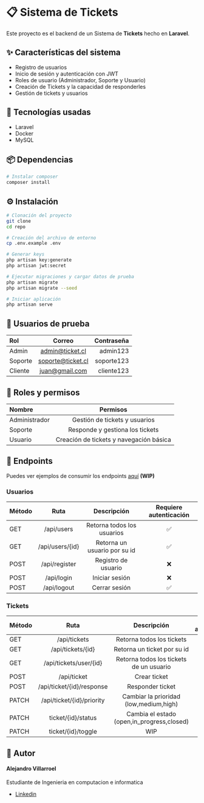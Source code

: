 # 📋 Sistema de Tickets
Este proyecto es el backend de un Sistema de **Tickets** hecho en **Laravel**.
## ✨ Características del sistema
- Registro de usuarios
- Inicio de sesión y autenticación con JWT
- Roles de usuario (Administrador, Soporte y Usuario)
- Creación de Tickets y la capacidad de responderles
- Gestión de tickets y usuarios

## 🧪 Tecnologías usadas
- Laravel
- Docker
- MySQL

## 📦 Dependencias
```bash
# Instalar composer
composer install
```

## ⚙️ Instalación
```bash
# Clonación del proyecto
git clone
cd repo

# Creación del archivo de entorno
cp .env.example .env

# Generar keys
php artisan key:generate
php artisan jwt:secret

# Ejecutar migraciones y cargar datos de prueba
php artisan migrate
php artisan migrate --seed

# Iniciar aplicación
php artisan serve
```

## 👥 Usuarios de prueba

| Rol | Correo   | Contraseña  |
|:----------|:--------:|---------:|
| Admin | admin@ticket.cl | admin123  |
| Soporte | soporte@ticket.cl | soporte123  |
| Cliente | juan@gmail.com | cliente123  |

## 🔐 Roles y permisos

| Nombre | Permisos   |
|:----------|:--------:|
| Administrador | Gestión de tickets y usuarios |
| Soporte | Responde y gestiona los tickets  |
| Usuario | Creación de tickets y navegación básica|

## 🔌 Endpoints

Puedes ver ejemplos de consumir los endpoints [aquí]() **(WIP)**

### Usuarios
| Método | Ruta   | Descripción  | Requiere autenticación |
|:----------|:--------:|:---------:|:---------:|
| GET | /api/users | Retorna todos los usuarios  | ✅ |
| GET | /api/users/{id} | Retorna un usuario por su id | ✅ |
| POST | /api/register | Registro de usuario  | ❌ |
| POST | /api/login | Iniciar sesión  | ❌ |
| POST | /api/logout | Cerrar sesión  | ✅ |


### Tickets
| Método | Ruta   | Descripción  | Requiere autenticación |
|:----------|:--------:|:---------:|:---------:|
| GET | /api/tickets | Retorna todos los tickets  | ✅ |
| GET | /api/tickets/{id} | Retorna un ticket por su id  | ✅ |
| GET | /api/tickets/user/{id} | Retorna todos los tickets de un usuario  | ✅ |
| POST | /api/ticket | Crear ticket  | ✅ |
| POST | /api/ticket/{id}/response | Responder ticket  | ✅ |
| PATCH | /api/ticket/{id}/priority | Cambiar la prioridad (low,medium,high)  | ✅ |
| PATCH | ticket/{id}/status | Cambia el estado (open,in_progress,closed)  | ✅ |
| PATCH | ticket/{id}/toggle | WIP  | ✅ |


## 👤 Autor
#### Alejandro Villarroel
Estudiante de Ingenieria en computacion e informatica
- [Linkedin](https://www.linkedin.com/in/alevillarroel/)
